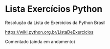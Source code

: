 # Lista Exercícios Python
Resolução da Lista de Exercícios da Python Brasil

https://wiki.python.org.br/ListaDeExercicios

Comentado (ainda em andamento)
